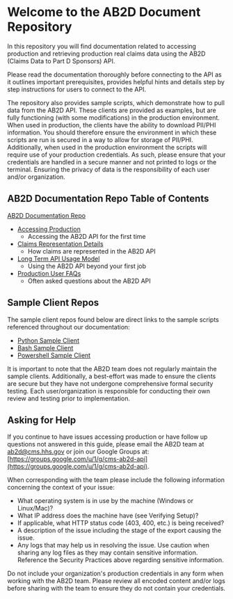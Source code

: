 # Welcome to the AB2D Document Repository

In this repository you will find documentation related to accessing production and retrieving production real
claims data using the AB2D (Claims Data to Part D Sponsors) API.

Please read the documentation thoroughly before connecting to the API as it outlines important prerequisites,
provides helpful hints and details step by step instructions for users to connect to the API.

The repository also provides sample scripts, which demonstrate how to pull data from the AB2D API. These clients are
provided as examples, but are fully functioning (with some modifications) in the production environment. When used in
production, the clients have the ability to download PII/PHI information. You should therefore ensure the environment
in which these scripts are run is secured in a way to allow for storage of PII/PHI. Additionally, when used in the
production environment the scripts will require use of your production credentials. As such, please ensure that your
credentials are handled in a secure manner and not printed to logs or the terminal. Ensuring the privacy of data is
the responsibility of each user and/or organization.

## AB2D Documentation Repo Table of Contents

[AB2D Documentation Repo](https://github.com/CMSgov/ab2d-pdp-documentation)

* [Accessing Production](./docs/Production%20Access.md)
  * Accessing the AB2D API for the first time
* [Claims Representation Details](./docs/Claims%20Representation%20Details.md)
  * How claims are represented in the AB2D API
* [Long Term API Usage Model](./docs/Long%20Term%20API%20Usage%20Model.md)
  * Using the AB2D API beyond your first job
* [Production User FAQs](./docs/Production%20User%20FAQs.md)
  * Often asked questions about the AB2D API

## Sample Client Repos

The sample client repos found below are direct links to the sample scripts referenced throughout our documentation:

*   [Python Sample Client](https://github.com/CMSgov/ab2d-sample-client-python/)
*   [Bash Sample Client](https://github.com/CMSgov/ab2d-sample-client-bash/)
*   [Powershell Sample Client](https://github.com/CMSgov/ab2d-sample-client-powershell/)

It is important to note that the AB2D team does not regularly maintain the sample clients. Additionally, a
best-effort was made to ensure the clients are secure but they have not undergone comprehensive formal security testing.
Each user/organization is responsible for conducting their own review and testing prior to implementation.

## Asking for Help

If you continue to have issues accessing production or have follow up questions not answered in this guide, please
email the AB2D team at ab2d@cms.hhs.gov or join our Google Groups at: [https://groups.google.com/u/1/g/cms-ab2d-api](https://groups.google.com/u/1/g/cms-ab2d-api).

When corresponding with the team please include the following information concerning the context of your issue:

*   What operating system is in use by the machine (Windows or Linux/Mac)?
*   What IP address does the machine have (see Verifying Setup)?
*   If applicable, what HTTP status code (403, 400, etc.) is being received?
*   A description of the issue including the stage of the export causing the issue.
*   Any logs that may help us in resolving the issue. Use caution when sharing any log files as they may contain sensitive information. Reference the Security Practices above regarding sensitive information.

Do not include your organization's production credentials in any form when working with the AB2D team. Please review all encoded content and/or logs before sharing with the team to ensure they do not contain your credentials.
